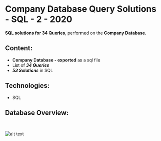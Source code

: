 # Company Database Query Solutions - SQL - 2 - 2020

**SQL solutions for 34 Queries**, performed on the **Company Database**.

## Content:
- **Company Database - exported** as a sql file
- List of ***34 Queries***
- ***53 Solutions*** in SQL

## Technologies:
- SQL

## Database Overview:
<br/>

![alt text](https://github.com/panaitescu-paul/SQL-Queries-Company-Database-2-2020/blob/master/screenshots/s1.png)
